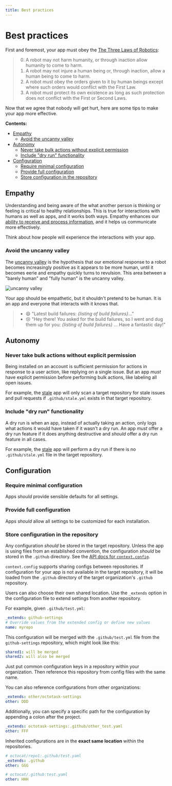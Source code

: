 ```yaml
---
title: Best practices
---
```


# Best practices

First and foremost, your app must obey the [The Three Laws of Robotics](https://en.wikipedia.org/wiki/Three_Laws_of_Robotics):

> 0. A robot may not harm humanity, or through inaction allow humanity to come to harm.
> 1. A robot may not injure a human being or, through inaction, allow a human being to come to harm.
> 2. A robot must obey the orders given to it by human beings except where such orders would conflict with the First Law.
> 3. A robot must protect its own existence as long as such protection does not conflict with the First or Second Laws.

Now that we agree that nobody will get hurt, here are some tips to make your app more effective.

**Contents:**

<!-- toc -->

- [Empathy](#empathy)
  - [Avoid the uncanny valley](#avoid-the-uncanny-valley)
- [Autonomy](#autonomy)
  - [Never take bulk actions without explicit permission](#never-take-bulk-actions-without-explicit-permission)
  - [Include "dry run" functionality](#include-dry-run-functionality)
- [Configuration](#configuration)
  - [Require minimal configuration](#require-minimal-configuration)
  - [Provide full configuration](#provide-full-configuration)
  - [Store configuration in the repository](#store-configuration-in-the-repository)

<!-- tocstop -->

## Empathy

Understanding and being aware of the what another person is thinking or feeling is critical to healthy relationships. This is true for interactions with humans as well as apps, and it works both ways. Empathy enhances our [ability to receive and process information](http://5a5f89b8e10a225a44ac-ccbed124c38c4f7a3066210c073e7d55.r9.cf1.rackcdn.com/files/pdfs/news/Empathy_on_the_Edge.pdf), and it helps us communicate more effectively.

Think about how people will experience the interactions with your app.

### Avoid the uncanny valley

The [uncanny valley](https://en.wikipedia.org/wiki/Uncanny_valley) is the hypothesis that our emotional response to a robot becomes increasingly positive as it appears to be more human, until it becomes eerie and empathy quickly turns to revulsion. This area between a "barely human" and "fully human" is the uncanny valley.

![uncanny valley](https://upload.wikimedia.org/wikipedia/commons/f/f0/Mori_Uncanny_Valley.svg)

Your app should be empathetic, but it shouldn't pretend to be human. It is an app and everyone that interacts with it knows that.

> - 😄 "Latest build failures: _{listing of build failures}_…"
> - 😢 "Hey there! You asked for the build failures, so I went and dug them up for you: _{listing of build failures}_ … Have a fantastic day!"

## Autonomy

### Never take bulk actions without explicit permission

Being installed on an account is sufficient permission for actions in response to a user action, like replying on a single issue. But an app _must_ have explicit permission before performing bulk actions, like labeling all open issues.

For example, the [stale](https://github.com/octotask/stale) app will only scan a target repository for stale issues and pull requests if `.github/stale.yml` exists in that target repository.

### Include "dry run" functionality

A dry run is when an app, instead of actually taking an action, only logs what actions it would have taken if it wasn't a dry run. An app _must_ offer a dry run feature if it does anything destructive and _should_ offer a dry run feature in all cases.

For example, the [stale](https://github.com/octotask/stale) app will perform a dry run if there is no `.github/stale.yml` file in the target repository.

## Configuration

### Require minimal configuration

Apps _should_ provide sensible defaults for all settings.

### Provide full configuration

Apps _should_ allow all settings to be customized for each installation.

### Store configuration in the repository

Any configuration _should_ be stored in the target repository. Unless the app is using files from an established convention, the configuration _should_ be stored in the `.github` directory. See the [API docs for `context.config`](https://octotask.github.io/api/latest/classes/context.Context.html#config).

`context.config` supports sharing configs between repositories. If configuration for your app is not available in the target repository, it will be loaded from the `.github` directory of the target organization's `.github` repository.

Users can also choose their own shared location. Use the `_extends` option in the configuration file to extend settings from another repository.

For example, given `.github/test.yml`:

```yaml
_extends: github-settings
# Override values from the extended config or define new values
name: myrepo
```

This configuration will be merged with the `.github/test.yml` file from the `github-settings` repository, which might look like this:

```yaml
shared1: will be merged
shared2: will also be merged
```

Just put common configuration keys in a repository within your organization. Then reference this repository from config files with the same name.

You can also reference configurations from other organizations:

```yaml
_extends: other/octotask-settings
other: DDD
```

Additionally, you can specify a specific path for the configuration by
appending a colon after the project.

```yaml
_extends: octotask-settings:.github/other_test.yaml
other: FFF
```

Inherited configurations are in the **exact same location** within the
repositories.

```yaml
# octocat/repo1:.github/test.yaml
_extends: .github
other: GGG

# octocat/.github:test.yaml
other: HHH
```
